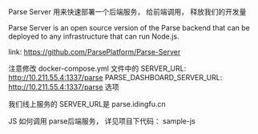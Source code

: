 Parse Server 用来快速部署一个后端服务， 给前端调用， 释放我们的开发量

Parse Server is an open source version of the Parse backend that can be deployed to any infrastructure that can run Node.js. 

link: https://github.com/ParsePlatform/Parse-Server

注意修改 docker-compose.yml 文件中的 SERVER_URL: http://10.211.55.4:1337/parse
      PARSE_DASHBOARD_SERVER_URL: http://10.211.55.4:1337/parse 选项

我们线上服务的 SERVER_URL是 parse.idingfu.cn 

JS 如何调用 parse后端服务， 详见项目下代码： sample-js